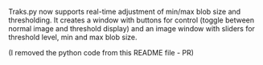 
Traks.py now supports real-time adjustment of min/max blob size and thresholding.
It creates a window with buttons for control (toggle between normal image and threshold display)
and an image window with sliders for threshold level, min and max blob size.


(I removed the python code from this README file - PR)

